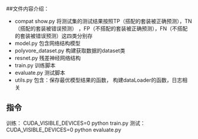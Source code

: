 ##文件内容介绍：
- compat show.py 
将测试集的测试结果按照TP（搭配的套装被正确预测），TN（搭配的套装被错误预测）
，FP（不搭配的套装被正确预测），FN（不搭配的套装被错误预测）这四类分别存
- model.py 包含网络结构模型
- polyvore_dataset.py  构建获取数据的dataset类
- resnet.py 残差神经网络结构
- train.py 训练脚本
- evaluate.py 测试脚本
- utils.py 包含：保存最优模型结果的函数， 构建dataLoader的函数，日志相关

## 指令
训练： CUDA_VISIBLE_DEVICES=0 python train.py
测试： CUDA_VISIBLE_DEVICES=0 python evaluate.py